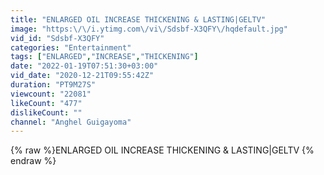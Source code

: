 ```yaml
---
title: "ENLARGED OIL INCREASE THICKENING & LASTING|GELTV"
image: "https:\/\/i.ytimg.com\/vi\/Sdsbf-X3QFY\/hqdefault.jpg"
vid_id: "Sdsbf-X3QFY"
categories: "Entertainment"
tags: ["ENLARGED","INCREASE","THICKENING"]
date: "2022-01-19T07:51:30+03:00"
vid_date: "2020-12-21T09:55:42Z"
duration: "PT9M27S"
viewcount: "22081"
likeCount: "477"
dislikeCount: ""
channel: "Anghel Guigayoma"
---
```

{% raw %}ENLARGED OIL INCREASE THICKENING & LASTING|GELTV {% endraw %}

